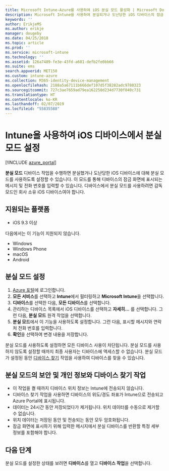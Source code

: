 ```yaml
---
title: Microsoft Intune-Azure를 사용하여 iOS 분실 모드 활성화 | Microsoft Docs
description: Microsoft Intune을 사용하여 분실되거나 도난당한 iOS 디바이스의 잠금 화면에서 표시하는 메시지를 사용자 지정하기 위해 분실 모드를 켜거나 시작합니다. 그리고 분실 모드 작업을 사용하는 경우 보안 및 개인 정보 취급 방침에 대한 세부 정보를 가져옵니다.
keywords: ''
author: ErikjeMS
ms.author: erikje
manager: dougeby
ms.date: 04/25/2018
ms.topic: article
ms.prod: ''
ms.service: microsoft-intune
ms.technology: ''
ms.assetid: 126a7489-fe3e-43fd-a681-defb2fe0bb66
ms.suite: ems
search.appverid: MET150
ms.custom: intune-azure
ms.collection: M365-identity-device-management
ms.openlocfilehash: 2188a5a67111b666def107d5f38282adc9780323
ms.sourcegitcommit: 727c3ae7659ad79ea162250d234d7730f840c731
ms.translationtype: HT
ms.contentlocale: ko-KR
ms.lasthandoff: 02/07/2019
ms.locfileid: "55835588"
---
```

# <a name="enable-lost-mode-on-ios-devices-with-intune"></a>Intune을 사용하여 iOS 디바이스에서 분실 모드 설정

[!INCLUDE [azure_portal](./includes/azure_portal.md)]

**분실 모드** 디바이스 작업을 수행하면 분실했거나 도난당한 iOS 디바이스에 대해 분실 모드를 사용하도록 설정할 수 있습니다. 이 모드를 통해 디바이스의 잠금 화면에 표시되는 메시지 및 전화 번호를 입력할 수 있습니다. 디바이스에서 분실 모드를 사용하려면 감독 모드인 회사 소유 iOS 디바이스여야 합니다.

## <a name="supported-platforms"></a>지원되는 플랫폼

- iOS 9.3 이상

다음에서는 이 기능이 지원되지 않습니다. 
- Windows
- Windows Phone
- macOS
- Android

## <a name="enable-lost-mode"></a>분실 모드 설정

1. [Azure 포털](https://portal.azure.com)에 로그인합니다.
2. **모든 서비스**를 선택하고 **Intune**에서 필터링하고 **Microsoft Intune**을 선택합니다.
3. **디바이스**를 선택한 다음, **모든 디바이스**를 선택합니다.
4. 관리하는 디바이스 목록에서 iOS 디바이스를 선택하고 **자세히...** 를 선택합니다. 그런 다음, **분실 모드** 원격 작업을 선택합니다.
5. **분실 모드**에서 이 기능을 사용하도록 설정합니다. 그런 다음, 표시할 메시지와 연락처 전화 번호를 입력합니다.
6. **확인**을 선택하여 변경 내용을 저장합니다.

분실 모드를 사용하도록 설정하면 모든 디바이스 사용이 차단됩니다. 분실 모드를 사용하지 않도록 설정할 때까지 최종 사용자는 디바이스에 액세스할 수 없습니다. 분실 모드가 설정된 동안 [디바이스 찾기](device-locate.md) 작업을 사용하여 디바이스를 찾을 수 있습니다.

## <a name="security-and-privacy-information-for-the-lost-mode-and-locate-device-actions"></a>분실 모드의 보안 및 개인 정보와 디바이스 찾기 작업
- 이 작업을 켤 때까지 디바이스 위치 정보는 Intune에 전송되지 않습니다.
- 디바이스 찾기 작업을 사용하면 디바이스의 위도/경도 좌표가 Intune으로 전송되고 Azure Portal에 표시됩니다.
- 데이터는 24시간 동안 저장되었다가 제거됩니다. 위치 데이터를 수동으로 제거할 수 없습니다.
- 위치 데이터는 저장된 동안 및 전송되는 동안 모두 암호화됩니다.
- 잠금 화면에 표시하기 위해 입력한 메시지에서 분실 디바이스를 반환할 특정 세부 정보를 포함해야 합니다.

## <a name="next-steps"></a>다음 단계

분실 모드를 설정한 상태를 보려면 **디바이스**를 열고 **디바이스 작업**을 선택합니다.
